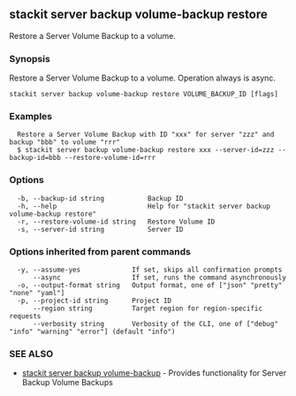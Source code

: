 ## stackit server backup volume-backup restore

Restore a Server Volume Backup to a volume.

### Synopsis

Restore a Server Volume Backup to a volume. Operation always is async.

```
stackit server backup volume-backup restore VOLUME_BACKUP_ID [flags]
```

### Examples

```
  Restore a Server Volume Backup with ID "xxx" for server "zzz" and backup "bbb" to volume "rrr"
  $ stackit server backup volume-backup restore xxx --server-id=zzz --backup-id=bbb --restore-volume-id=rrr
```

### Options

```
  -b, --backup-id string           Backup ID
  -h, --help                       Help for "stackit server backup volume-backup restore"
  -r, --restore-volume-id string   Restore Volume ID
  -s, --server-id string           Server ID
```

### Options inherited from parent commands

```
  -y, --assume-yes             If set, skips all confirmation prompts
      --async                  If set, runs the command asynchronously
  -o, --output-format string   Output format, one of ["json" "pretty" "none" "yaml"]
  -p, --project-id string      Project ID
      --region string          Target region for region-specific requests
      --verbosity string       Verbosity of the CLI, one of ["debug" "info" "warning" "error"] (default "info")
```

### SEE ALSO

* [stackit server backup volume-backup](./stackit_server_backup_volume-backup.md)	 - Provides functionality for Server Backup Volume Backups

